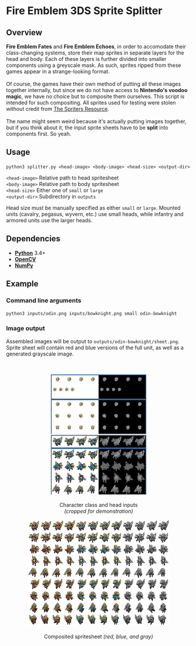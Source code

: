 # Fire Emblem 3DS Sprite Splitter

## Overview
**Fire Emblem Fates** and **Fire Emblem Echoes**, in order to accomodate their class-changing systems,
store their map sprites in separate layers for the head and body. Each of these layers is further
divided into smaller components using a greyscale mask. As such, sprites ripped from these games appear
in a strange-looking format.
<br><br>
Of course, the games have their own method of putting all these images together internally, but since we
do not have access to **Nintendo's voodoo magic**, we have no choice but to composite them ourselves.
This script is intended for such compositing. All sprites used for testing were stolen without credit
from [The Spriters Resource](https://www.spriters-resource.com/3ds/fireemblemfates/).
<br><br>
The name might seem weird because it's actually putting images together, but if you think about it, the
input sprite sheets have to be <b>split</b> into components first. So yeah.

## Usage
`python3 splitter.py <head-image> <body-image> <head-size> <output-dir>`

`<head-image>` Relative path to head spritesheet<br>
`<body-image>` Relative path to body spritesheet<br>
`<head-size>` Either one of `small` or `large`<br>
`<output-dir>` Subdirectory in `outputs`<br>

Head size must be manually specified as either `small` or `large`. Mounted units (cavalry, pegasus, wyvern, etc.) use small heads, while infantry and armored units use the larger heads.

## Dependencies
* **[Python](https://www.python.org/)** 3.4+
* **[OpenCV](https://opencv.org/)**
* **[NumPy](http://www.numpy.org/)**


## Example
### Command line arguments
`python3 inputs/odin.png inputs/bowknight.png small odin-bowknight`
### Image output
Assembled images will be output to `outputs/odin-bowknight/sheet.png`. Sprite sheet will contain red and blue versions of the full unit, as well as a generated grayscale image.<br><br><br>
<p align="center">
<img src="examples/base1.png" alt="base1"> <img src="examples/base2.png" alt="base2"><br><br>
Character class and head inputs<br>
  <i>(cropped for demonstration)</i>
<br><br>
<img src="examples/output1.png" alt="output-1"><br><br>
  Composited spritesheet <i>(red, blue, and gray)</i><br><br>


